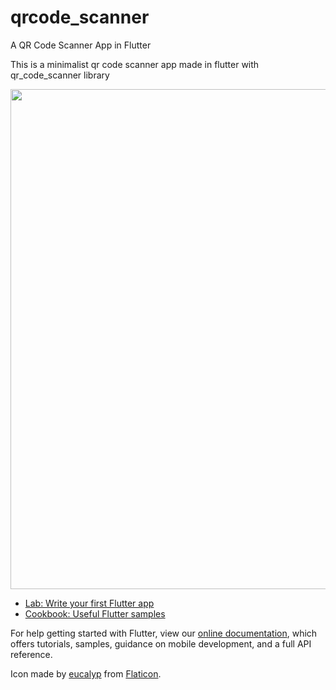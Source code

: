 # qrcode_scanner

<p> A QR Code Scanner App in Flutter</p>
 This is a minimalist qr code scanner app made in flutter with qr_code_scanner library
  
  
  
<p align="center">
<img width="800px"  src="https://github.com/pidwid/qrcode_scanner/blob/master/Android%20Mobile%20%E2%80%93%201%403x.png">
</p>


- [Lab: Write your first Flutter app](https://flutter.dev/docs/get-started/codelab)
- [Cookbook: Useful Flutter samples](https://flutter.dev/docs/cookbook)

For help getting started with Flutter, view our
[online documentation](https://flutter.dev/docs), which offers tutorials,
samples, guidance on mobile development, and a full API reference.


Icon made by [eucalyp](https://www.flaticon.com/authors/eucalyp) from [Flaticon](www.flaticon.com).
